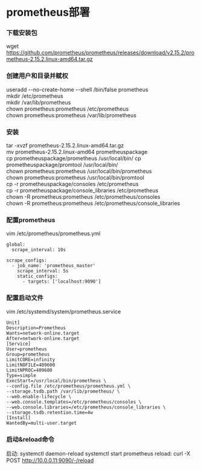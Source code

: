 # prometheus部署
### 下载安装包
wget https://github.com/prometheus/prometheus/releases/download/v2.15.2/prometheus-2.15.2.linux-amd64.tar.gz
### 创建用户和目录并赋权
useradd --no-create-home --shell /bin/false prometheus  
mkdir /etc/prometheus  
mkdir /var/lib/prometheus  
chown prometheus:prometheus /etc/prometheus  
chown prometheus:prometheus /var/lib/prometheus  
### 安装
tar -xvzf prometheus-2.15.2.linux-amd64.tar.gz  
mv prometheus-2.15.2.linux-amd64 prometheuspackage  
cp prometheuspackage/prometheus /usr/local/bin/
cp prometheuspackage/promtool /usr/local/bin/  
chown prometheus:prometheus /usr/local/bin/prometheus  
chown prometheus:prometheus /usr/local/bin/promtool  
cp -r prometheuspackage/consoles /etc/prometheus  
cp -r prometheuspackage/console_libraries /etc/prometheus  
chown -R prometheus:prometheus /etc/prometheus/consoles  
chown -R prometheus:prometheus /etc/prometheus/console_libraries  
### 配置prometheus
vim /etc/prometheus/prometheus.yml
```
global:
  scrape_interval: 10s
 
scrape_configs:
  - job_name: 'prometheus_master'
    scrape_interval: 5s
    static_configs:
      - targets: ['localhost:9090']
```
### 配置启动文件
vim /etc/systemd/system/prometheus.service  
```
Unit]
Description=Prometheus
Wants=network-online.target
After=network-online.target
[Service]
User=prometheus
Group=prometheus
LimitCORE=infinity
LimitNOFILE=409600
LimitNPROC=409600
Type=simple
ExecStart=/usr/local/bin/prometheus \
--config.file /etc/prometheus/prometheus.yml \
--storage.tsdb.path /var/lib/prometheus/ \
--web.enable-lifecycle \
--web.console.templates=/etc/prometheus/consoles \
--web.console.libraries=/etc/prometheus/console_libraries \
--storage.tsdb.retention.time=4w
[Install]
WantedBy=multi-user.target
```
### 启动&reload命令
启动:
systemctl daemon-reload
systemctl start prometheus
reload:
curl -X POST http://10.0.0.11:9090/-/reload


